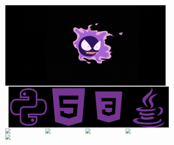 <div>
  <img src="https://github.com/phfuark/phfuark/blob/main/Banner.gif" alt="Banner" style="max-width: 100%; height: auto;">
</div>

<div align="left";">
</div>
<div align="left" style="display:flex;">
  
  <div>
    <img src="https://raw.githubusercontent.com/phfuark/phfuark/refs/heads/main/PYTHON.png" alt="Python" style="width: 128px; height: 128px; margin: 0 10px;">
    <img src="https://geps.dev/progress/32?dangerColor=8334eb&warningColor=8334eb&successColor=8334eb">
  </div>

  <div>
    <img src="https://raw.githubusercontent.com/phfuark/phfuark/refs/heads/main/HTML5.png" alt="HTML5" style="width: 128px; height: 128px; margin: 0 10px;">
    <img src="https://geps.dev/progress/32?dangerColor=8334eb&warningColor=8334eb&successColor=8334eb">
  </div>

  <div>
    <img src="https://raw.githubusercontent.com/phfuark/phfuark/refs/heads/main/CSS3.png" alt="CSS3" style="width: 128px; height: 128px; margin: 0 10px;">
    <img src="https://geps.dev/progress/32?dangerColor=8334eb&warningColor=8334eb&successColor=8334eb">  
  </div>

  <div>
    <img src="https://raw.githubusercontent.com/phfuark/phfuark/refs/heads/main/JAVA.png" alt="Java" style="width: 128px; height: 128px; margin: 0 10px;">
    <img src="https://geps.dev/progress/32?dangerColor=8334eb&warningColor=8334eb&successColor=8334eb">
  </div>
</div>

<img src="https://skillicons.dev/icons?i=py,html,css,java" />
